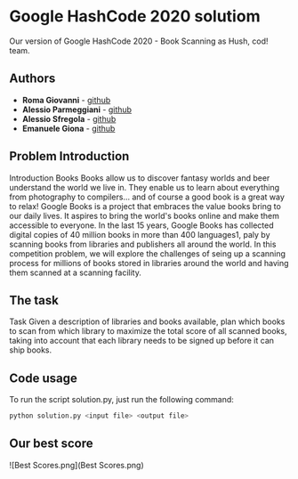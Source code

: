 # Google HashCode 2020 solutiom
Our version of Google HashCode 2020 - Book Scanning as Hush, cod! team.

## Authors

*   **Roma Giovanni**  - [github](https://https://github.com/JoGist)
*   **Alessio Parmeggiani**  - [github](https://github.com/Alessio-Parmeggiani)
*   **Alessio Sfregola**  - [github](https://github.com/Alessio-17)
*   **Emanuele Giona**  - [github](https://github.com/)

## Problem Introduction 
Introduction
Books Books allow us to discover fantasy worlds and beer understand the world we live in. They enable us to learn about everything from photography to compilers... and of course a good book is a great way to relax! Google Books is a project that embraces the value books bring to our daily lives. It aspires to bring the world's books online and make them accessible to everyone. In the last 15 years, Google Books has collected digital copies of 40 million books in more than 400 languages1, paly by scanning books from libraries and publishers all around the world. In this competition problem, we will explore the challenges of seing up a scanning process for millions of books stored in libraries around the world and having them scanned at a scanning facility.

## The task 
Task Given a description of libraries and books available, plan which books to scan from which library to maximize the total score of all scanned books, taking into account that each library needs to be signed up before it can ship books.

## Code usage
To run the script solution.py, just run the following command:
```sh
python solution.py <input file> <output file>
```
## Our best score
![Best Scores.png](Best Scores.png)
